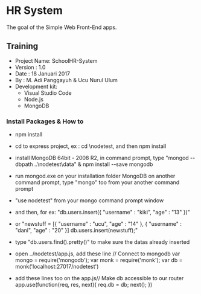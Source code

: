 # HR System
The goal of the Simple Web Front-End apps.

## Training

* Project Name: SchoolHR-System
* Version     : 1.0
* Date    	  : 18 Januari 2017
* By		      : M. Adi Panggayuh & Ucu Nurul Ulum
* Development kit:
  - Visual Studio Code
  - Node.js
  - MongoDB

### Install Packages & How to
* npm install
* cd to express project, ex : cd \nodetest\, and then npm install
* install MongoDB 64bit - 2008 R2, in command prompt, type "mongod --dbpath ..\nodetest\data\" & npm install --save mongodb
* run mongod.exe on your installation folder MongoDB on another command prompt, type "mongo" too from your another command prompt
* "use nodetest" from your mongo command prompt window
* and then, for ex: "db.users.insert({ "username" : "kiki", "age" : "13" })"
* or "newstuff = [{ "username" : "ucu", "age" : "14" }, { "username" : "dani", "age" : "20" }]
db.users.insert(newstuff);"
* type "db.users.find().pretty()" to make sure the datas already inserted
* open ../nodetest/app.js, add these line 
// Connect to mongodb
var mongo = require('mongodb');
var monk = require('monk');
var db = monk('localhost:27017/nodetest')

* add these lines too on the app.js// Make db accessible to our router
app.use(function(req, res, next){
  req.db = db;
  next();
})



